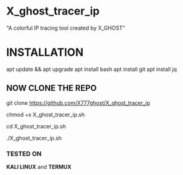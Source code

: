 # X_ghost_tracer_ip
"A colorful IP tracing tool created by X_GHOST"

# INSTALLATION
apt update && apt upgrade
apt install bash
apt install git
apt install jq
## NOW CLONE THE REPO

git clone https://github.com/X777ghost/X_ghost_tracer_ip

chmod +x X_ghost_tracer_ip.sh

cd  X_ghost_tracer_ip.sh

./X_ghost_tracer_ip.sh

### TESTED ON
**KALI LINUX** and 
**TERMUX**
